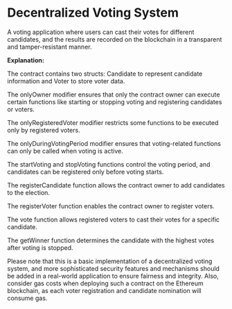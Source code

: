 # Decentralized Voting System

A voting application where users can cast their votes for different candidates, and the results are recorded on the blockchain in a transparent and tamper-resistant manner.


__Explanation:__

The contract contains two structs: Candidate to represent candidate information and Voter to store voter data.

The onlyOwner modifier ensures that only the contract owner can execute certain functions like starting or stopping voting and registering candidates or voters.

The onlyRegisteredVoter modifier restricts some functions to be executed only by registered voters.

The onlyDuringVotingPeriod modifier ensures that voting-related functions can only be called when voting is active.

The startVoting and stopVoting functions control the voting period, and candidates can be registered only before voting starts.

The registerCandidate function allows the contract owner to add candidates to the election.

The registerVoter function enables the contract owner to register voters.

The vote function allows registered voters to cast their votes for a specific candidate.

The getWinner function determines the candidate with the highest votes after voting is stopped.

Please note that this is a basic implementation of a decentralized voting system, and more sophisticated security features and mechanisms should be added in a real-world application to ensure fairness and integrity. Also, consider gas costs when deploying such a contract on the Ethereum blockchain, as each voter registration and candidate nomination will consume gas.
